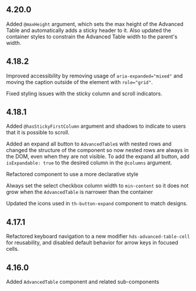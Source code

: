 ## 4.20.0

Added `@maxHeight` argument, which sets the max height of the Advanced Table and automatically adds a sticky header to it. Also updated the container styles to constrain the Advanced Table width to the parent's width.

## 4.18.2

Improved accessibility by removing usage of `aria-expanded="mixed"` and moving the caption outside of the element with `role="grid"`.

Fixed styling issues with the sticky column and scroll indicators.

## 4.18.1

Added `@hasStickyFirstColumn` argument and shadows to indicate to users that it is possible to scroll.

Added an expand all button to `AdvancedTable`s with nested rows and changed the structure of the component so now nested rows are always in the DOM, even when they are not visible. To add the expand all button, add `isExpandable: true` to the desired column in the `@columns` argument.

Refactored component to use a more declarative style

Always set the select checkbox column width to `min-content` so it does not grow when the `AdvancedTable` is narrower than the container

Updated the icons used in `th-button-expand` component to match designs.

## 4.17.1

Refactored keyboard navigation to a new modifier `hds-advanced-table-cell` for reusability, and disabled default behavior for arrow keys in focused cells.

## 4.16.0

Added `AdvancedTable` component and related sub-components

